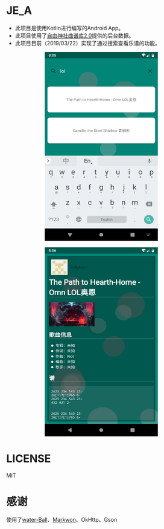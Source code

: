 # JE_A
+ 此项目是使用Kotlin进行编写的Android App。
+ 此项目使用了[自由神社曲谱库2.0](https://github.com/zytx121/je)提供的后台数据。
+ 此项目目前（2019/03/22）实现了通过搜索查看乐谱的功能。
<p align="center">
    <img src="https://github.com/LoveLoliii/JE_A/blob/master/pic/Screenshot_1553241913.png" width="300" height="500">
</p>
<p align="center">
    <img src="https://github.com/LoveLoliii/JE_A/blob/master/pic/Screenshot_1553241967.png"  width="300" height="500">
</p>

# LICENSE
MIT

# 感谢
使用了[water-Ball](https://github.com/duldun/water-Ball)、[Markwon](https://github.com/noties/Markwon)、OkHttp、Gson
